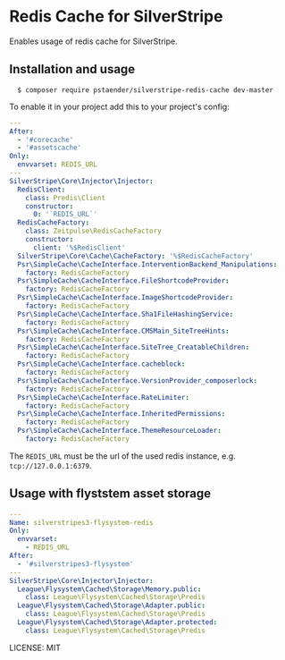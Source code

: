 # Redis Cache for SilverStripe

Enables usage of redis cache for SilverStripe.

## Installation and usage

```
  $ composer require pstaender/silverstripe-redis-cache dev-master
```

To enable it in your project add this to your project's config:

```yml
---
After:
  - '#corecache'
  - '#assetscache'
Only:
  envvarset: REDIS_URL
---
SilverStripe\Core\Injector\Injector:
  RedisClient:
    class: Predis\Client
    constructor:
      0: '`REDIS_URL`'
  RedisCacheFactory:
    class: Zeitpulse\RedisCacheFactory
    constructor:
      client: '%$RedisClient'
  SilverStripe\Core\Cache\CacheFactory: '%$RedisCacheFactory'
  Psr\SimpleCache\CacheInterface.InterventionBackend_Manipulations:
    factory: RedisCacheFactory
  Psr\SimpleCache\CacheInterface.FileShortcodeProvider:
    factory: RedisCacheFactory
  Psr\SimpleCache\CacheInterface.ImageShortcodeProvider:
    factory: RedisCacheFactory
  Psr\SimpleCache\CacheInterface.Sha1FileHashingService:
    factory: RedisCacheFactory
  Psr\SimpleCache\CacheInterface.CMSMain_SiteTreeHints:
    factory: RedisCacheFactory
  Psr\SimpleCache\CacheInterface.SiteTree_CreatableChildren:
    factory: RedisCacheFactory
  Psr\SimpleCache\CacheInterface.cacheblock:
    factory: RedisCacheFactory
  Psr\SimpleCache\CacheInterface.VersionProvider_composerlock:
    factory: RedisCacheFactory
  Psr\SimpleCache\CacheInterface.RateLimiter:
    factory: RedisCacheFactory
  Psr\SimpleCache\CacheInterface.InheritedPermissions:
    factory: RedisCacheFactory
  Psr\SimpleCache\CacheInterface.ThemeResourceLoader:
    factory: RedisCacheFactory
```

The `REDIS_URL` must be the url of the used redis instance, e.g. `tcp://127.0.0.1:6379`.

## Usage with flyststem asset storage

```yaml
---
Name: silverstripes3-flysystem-redis
Only:
  envvarset:
    - REDIS_URL
After:
  - '#silverstripes3-flysystem'
---
SilverStripe\Core\Injector\Injector:
  League\Flysystem\Cached\Storage\Memory.public:
    class: League\Flysystem\Cached\Storage\Predis
  League\Flysystem\Cached\Storage\Adapter.public:
    class: League\Flysystem\Cached\Storage\Predis
  League\Flysystem\Cached\Storage\Adapter.protected:
    class: League\Flysystem\Cached\Storage\Predis
```

LICENSE: MIT
